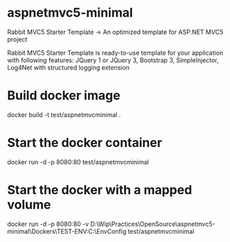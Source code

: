 # aspnetmvc5-minimal
Rabbit MVC5 Starter Template -> An optimized template for ASP.NET MVC5 project

Rabbit MVC5 Starter Template is ready-to-use template for your application with following features: JQuery 1 or JQuery 3, Bootstrap 3, SimpleInjector, Log4Net with structured logging extension

# Build docker image
docker build -t test/aspnetmvcminimal .

# Start the docker container
docker run -d -p 8080:80 test/aspnetmvcminimal

# Start the docker with a mapped volume
docker run -d -p 8080:80 -v D:\Wip\Practices\OpenSource\aspnetmvc5-minimal\Dockers\TEST-ENV:C:\EnvConfig test/aspnetmvcminimal